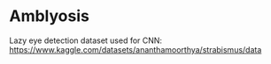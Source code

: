 # Amblyosis
Lazy eye detection
dataset used for CNN: https://www.kaggle.com/datasets/ananthamoorthya/strabismus/data 
